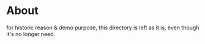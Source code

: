 # About
for historic reason & demo purpose, this directory is left as it is, even though it's no longer need.